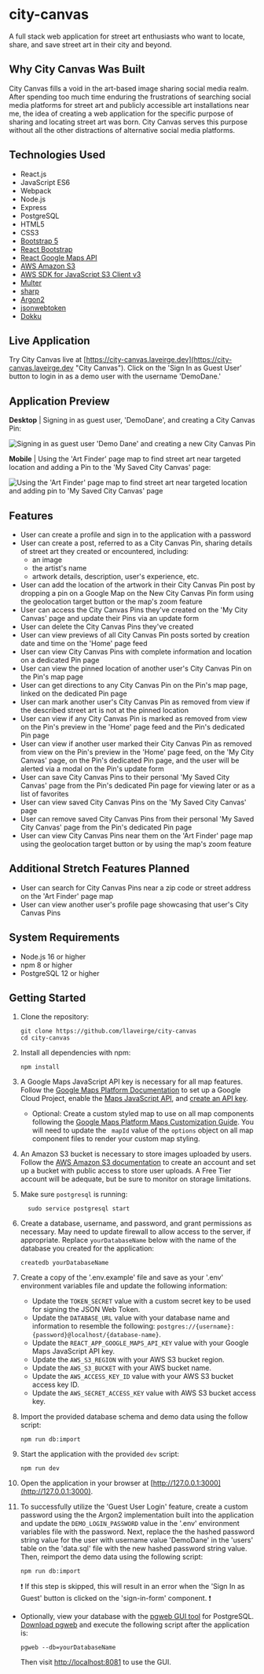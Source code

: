 # city-canvas

A full stack web application for street art enthusiasts who want to locate, share, and save street art in their city and beyond.

## Why City Canvas Was Built

City Canvas fills a void in the art-based image sharing social media realm. After spending too much time enduring the frustrations of searching social media platforms for street art and publicly accessible art installations near me, the idea of creating a web application for the specific purpose of sharing and locating street art was born. City Canvas serves this purpose without all the other distractions of alternative social media platforms.

## Technologies Used

- React.js
- JavaScript ES6
- Webpack
- Node.js
- Express
- PostgreSQL
- HTML5
- CSS3
- [Bootstrap 5](https://getbootstrap.com/docs/5.1/getting-started/introduction/ "Bootstrap Documentation")
- [React Bootstrap](https://react-bootstrap.github.io/getting-started/introduction/ "React Bootstrap Documentation")
- [React Google Maps API](https://react-google-maps-api-docs.netlify.app/ "React Google Maps API Documentation")
- [AWS Amazon S3](https://docs.aws.amazon.com/AmazonS3/latest/userguide/GetStartedWithS3.html "Getting started with Amazon S3 Documentation")
- [AWS SDK for JavaScript S3 Client v3](https://docs.aws.amazon.com/AWSJavaScriptSDK/v3/latest/clients/client-s3/index.html "AWS SDK for JavaScript S3 Client Documentation")
- [Multer](https://github.com/expressjs/multer#readme "Multer Documentation")
- [sharp](https://sharp.pixelplumbing.com/ "sharp Documentation")
- [Argon2](https://github.com/ranisalt/node-argon2#readme "Argon2 Documentation")
- [jsonwebtoken](https://github.com/auth0/node-jsonwebtoken#readme "jsonwebtoken Documentation")
- [Dokku](https://dokku.com/docs/getting-started/installation/ "Dokku Documentation")

## Live Application

Try City Canvas live at [https://city-canvas.laveirge.dev](https://city-canvas.laveirge.dev "City Canvas"). Click on the 'Sign In as Guest User' button to login in as a demo user with the username 'DemoDane.'

## Application Preview

**Desktop** | Signing in as guest user, 'DemoDane', and creating a City Canvas Pin:

![Signing in as guest user 'Demo Dane' and creating a new City Canvas Pin](server/public/city-canvas-images/assets/readme-1.gif)


**Mobile** | Using the 'Art Finder' page map to find street art near targeted location and adding a Pin to the 'My Saved City Canvas' page:

![Using the 'Art Finder' page map to find street art near targeted location and adding pin to 'My Saved City Canvas' page](server/public/city-canvas-images/assets/readme-2.gif)

## Features

- User can create a profile and sign in to the application with a password
- User can create a post, referred to as a City Canvas Pin, sharing details of street art they created or encountered, including:
  - an image
  - the artist's name
  - artwork details, description, user's experience, etc.
- User can add the location of the artwork in their City Canvas Pin post by dropping a pin on a Google Map on the New City Canvas Pin form using the geolocation target button or the map's zoom feature
- User can access the City Canvas Pins they've created on the 'My City Canvas' page and update their Pins via an update form
- User can delete the City Canvas Pins they've created
- User can view previews of all City Canvas Pin posts sorted by creation date and time on the 'Home' page feed
- User can view City Canvas Pins with complete information and location on a dedicated Pin page
- User can view the pinned location of another user's City Canvas Pin on the Pin's map page
- User can get directions to any City Canvas Pin on the Pin's map page, linked on the dedicated Pin page
- User can mark another user's City Canvas Pin as removed from view if the described street art is not at the pinned location
- User can view if any City Canvas Pin is marked as removed from view on the Pin's preview in the 'Home' page feed and the Pin's dedicated Pin page
- User can view if another user marked their City Canvas Pin as removed from view on the Pin's preview in the 'Home' page feed, on the 'My City Canvas' page, on the Pin's dedicated Pin page, and the user will be alerted via a modal on the Pin's update form
- User can save City Canvas Pins to their personal 'My Saved City Canvas' page from the Pin's dedicated Pin page for viewing later or as a list of favorites
- User can view saved City Canvas Pins on the 'My Saved City Canvas' page
- User can remove saved City Canvas Pins from their personal 'My Saved City Canvas' page from the Pin's dedicated Pin page
- User can view City Canvas Pins near them on the 'Art Finder' page map using the geolocation target button or by using the map's zoom feature

## Additional Stretch Features Planned

- User can search for City Canvas Pins near a zip code or street address on the 'Art Finder' page map
- User can view another user's profile page showcasing that user's City Canvas Pins

## System Requirements

- Node.js 16 or higher
- npm 8 or higher
- PostgreSQL 12 or higher

## Getting Started

1. Clone the repository:

    ```shell
    git clone https://github.com/llaveirge/city-canvas
    cd city-canvas
    ```
2. Install all dependencies with npm:

    ```shell
    npm install
    ```

3. A Google Maps JavaScript API key is necessary for all map features. Follow the [Google Maps Platform Documentation](https://developers.google.com/maps/documentation/javascript/cloud-setup 'Google Maps Platform documentation') to set up a Google Cloud Project, enable the [Maps JavaScript API](https://developers.google.com/maps/documentation/javascript "Maps JavaScript API documentation"), and [create an API key](https://developers.google.com/maps/documentation/javascript/get-api-key "Maps JavaScript API: Using API Keys Documentation").
   - Optional: Create a custom styled map to use on all map components following the [Google Maps Platform Maps Customization Guide](https://developers.google.com/maps/documentation/cloud-customization/overview#creating_map_styles "Maps Customization Guide for Cloud-based maps styling"). You will need to update the ` mapId` value of the `options` object on all map component files to render your custom map styling.

4. An Amazon S3 bucket is necessary to store images uploaded by users. Follow the [AWS Amazon S3 documentation](https://aws.amazon.com/s3/?nc2=h_ql_prod_fs_s3 "AWS Amazon S3 Documentation") to create an account and set up a bucket with public access to store user uploads. A Free Tier account will be adequate, but be sure to monitor on storage limitations.

5. Make sure `postgresql` is running:

    ```shell
      sudo service postgresql start
    ````

6. Create a database, username, and password, and grant permissions as necessary. May need to update firewall to allow access to the server, if appropriate. Replace `yourDatabaseName` below with the name of the database you created for the application:

    ```shell
    createdb yourDatabaseName
    ```

7. Create a copy of the '.env.example' file and save as your '.env' environment variables file and update the following information:
    - Update the `TOKEN_SECRET` value with a custom secret key to be used for signing the JSON Web Token.
    - Update the `DATABASE_URL` value with your database name and information to resemble the following: `postgres://{username}:{password}@localhost/{database-name}`.
    - Update the `REACT_APP_GOOGLE_MAPS_API_KEY` value with your Google Maps JavaScript API key.
    - Update the `AWS_S3_REGION` with your AWS S3 bucket region.
    - Update the `AWS_S3_BUCKET` with your AWS bucket name.
    - Update the `AWS_ACCESS_KEY_ID` value with your AWS S3 bucket access key ID.
    - Update the `AWS_SECRET_ACCESS_KEY` value with AWS S3 bucket access key.

8. Import the provided database schema and demo data using the follow script:
    ```shell
    npm run db:import
    ```

9. Start the application with the provided `dev` script:
    ```shell
    npm run dev
    ```

10. Open the application in your browser at  [http://127.0.0.1:3000](http://127.0.0.1:3000).

11. To successfully utilize the 'Guest User Login' feature, create a custom password using the the Argon2 implementation built into the application and update the `DEMO_LOGIN_PASSWORD` value in the '.env' environment variables file with the password. Next, replace the the hashed password string value for the user with username value 'DemoDane' in the 'users' table on the 'data.sql' file with the new hashed password string value. Then, reimport the demo data using the following script:

    ```shell
    npm run db:import
    ```
    :exclamation: If this step is skipped, this will result in an error when the 'Sign In as Guest' button is clicked on the 'sign-in-form' component. :exclamation:

-  Optionally, view your database with the [pgweb GUI tool](https://github.com/sosedoff/pgweb#pgweb "pgweb Documentation") for PostgreSQL. [Download pgweb](https://sosedoff.github.io/pgweb/ "Download pgweb") and execute the following script after the application is:
    ```shell
    pgweb --db=yourDatabaseName
    ```
    Then visit [http://localhost:8081](http://localhost:8081) to use the GUI.
